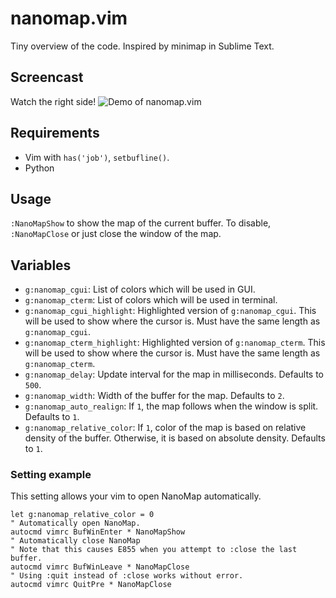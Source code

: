 # nanomap.vim
Tiny overview of the code.
Inspired by minimap in Sublime Text.

## Screencast
Watch the right side!
![Demo of nanomap.vim](https://raw.githubusercontent.com/wiki/hisaknown/nanomap.vim/screencast.gif)

## Requirements
- Vim with `has('job')`, `setbufline()`.
- Python

## Usage
`:NanoMapShow` to show the map of the current buffer.
To disable, `:NanoMapClose` or just close the window of the map.

## Variables
- `g:nanomap_cgui`: List of colors which will be used in GUI.
- `g:nanomap_cterm`: List of colors which will be used in terminal.
- `g:nanomap_cgui_highlight`: Highlighted version of `g:nanomap_cgui`. This will be used to show where the cursor is. Must have the same length as `g:nanomap_cgui`.
- `g:nanomap_cterm_highlight`: Highlighted version of `g:nanomap_cterm`. This will be used to show where the cursor is. Must have the same length as `g:nanomap_cterm`.
- `g:nanomap_delay`: Update interval for the map in milliseconds. Defaults to `500`.
- `g:nanomap_width`: Width of the buffer for the map. Defaults to `2`.
- `g:nanomap_auto_realign`: If `1`, the map follows when the window is split. Defaults to `1`.
- `g:nanomap_relative_color`: If `1`, color of the map is based on relative density of the buffer. Otherwise, it is based on absolute density. Defaults to `1`.

### Setting example
This setting allows your vim to open NanoMap automatically.
```vim
let g:nanomap_relative_color = 0
" Automatically open NanoMap.
autocmd vimrc BufWinEnter * NanoMapShow
" Automatically close NanoMap
" Note that this causes E855 when you attempt to :close the last buffer.
autocmd vimrc BufWinLeave * NanoMapClose
" Using :quit instead of :close works without error.
autocmd vimrc QuitPre * NanoMapClose
```
